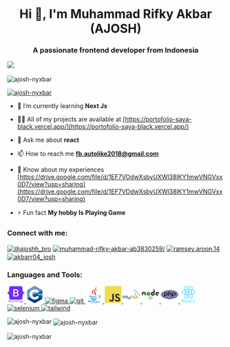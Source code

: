 <h1 align="center">Hi 👋, I'm Muhammad Rifky Akbar (AJOSH)</h1>
<h3 align="center">A passionate frontend developer from Indonesia</h3>

<img src="https://github-readme-stats.vercel.app/api/top-langs/?username=ajosh-nyxbar&layout=compact&theme=dark" />

<p align="left"> <img src="https://komarev.com/ghpvc/?username=ajosh-nyxbar&label=Profile%20views&color=0e75b6&style=flat" alt="ajosh-nyxbar" /> </p>

<p align="left"> <a href="https://github.com/ryo-ma/github-profile-trophy"><img src="https://github-profile-trophy.vercel.app/?username=ajosh-nyxbar" alt="ajosh-nyxbar" /></a> </p>

- 🌱 I’m currently learning **Next Js**

- 👨‍💻 All of my projects are available at [https://portofolio-saya-black.vercel.app/](https://portofolio-saya-black.vercel.app/)

- 💬 Ask me about **react**

- 📫 How to reach me **fb.autolike2018@gmail.com**

- 📄 Know about my experiences [https://drive.google.com/file/d/1EF7VOdwXsbyUXWl38lKY1mwVNGVxx0D7/view?usp=sharing](https://drive.google.com/file/d/1EF7VOdwXsbyUXWl38lKY1mwVNGVxx0D7/view?usp=sharing)

- ⚡ Fun fact **My hobby Is Playing Game**

<h3 align="left">Connect with me:</h3>
<p align="left">
<a href="https://twitter.com/@ajoshh_bro" target="blank"><img align="center" src="https://raw.githubusercontent.com/rahuldkjain/github-profile-readme-generator/master/src/images/icons/Social/twitter.svg" alt="@ajoshh_bro" height="30" width="40" /></a>
<a href="https://linkedin.com/in/muhammad-rifky-akbar-ab3830259/" target="blank"><img align="center" src="https://raw.githubusercontent.com/rahuldkjain/github-profile-readme-generator/master/src/images/icons/Social/linked-in-alt.svg" alt="muhammad-rifky-akbar-ab3830259/" height="30" width="40" /></a>
<a href="https://fb.com/ramsey.aroon.14" target="blank"><img align="center" src="https://raw.githubusercontent.com/rahuldkjain/github-profile-readme-generator/master/src/images/icons/Social/facebook.svg" alt="ramsey.aroon.14" height="30" width="40" /></a>
<a href="https://instagram.com/akbarr04_josh" target="blank"><img align="center" src="https://raw.githubusercontent.com/rahuldkjain/github-profile-readme-generator/master/src/images/icons/Social/instagram.svg" alt="akbarr04_josh" height="30" width="40" /></a>
</p>

<h3 align="left">Languages and Tools:</h3>
<p align="left"> <a href="https://getbootstrap.com" target="_blank" rel="noreferrer"> <img src="https://raw.githubusercontent.com/devicons/devicon/master/icons/bootstrap/bootstrap-plain-wordmark.svg" alt="bootstrap" width="40" height="40"/> </a> <a href="https://www.w3schools.com/cpp/" target="_blank" rel="noreferrer"> <img src="https://raw.githubusercontent.com/devicons/devicon/master/icons/cplusplus/cplusplus-original.svg" alt="cplusplus" width="40" height="40"/> </a> <a href="https://www.figma.com/" target="_blank" rel="noreferrer"> <img src="https://www.vectorlogo.zone/logos/figma/figma-icon.svg" alt="figma" width="40" height="40"/> </a> <a href="https://git-scm.com/" target="_blank" rel="noreferrer"> <img src="https://www.vectorlogo.zone/logos/git-scm/git-scm-icon.svg" alt="git" width="40" height="40"/> </a> <a href="https://www.java.com" target="_blank" rel="noreferrer"> <img src="https://raw.githubusercontent.com/devicons/devicon/master/icons/java/java-original.svg" alt="java" width="40" height="40"/> </a> <a href="https://developer.mozilla.org/en-US/docs/Web/JavaScript" target="_blank" rel="noreferrer"> <img src="https://raw.githubusercontent.com/devicons/devicon/master/icons/javascript/javascript-original.svg" alt="javascript" width="40" height="40"/> </a> <a href="https://www.mysql.com/" target="_blank" rel="noreferrer"> <img src="https://raw.githubusercontent.com/devicons/devicon/master/icons/mysql/mysql-original-wordmark.svg" alt="mysql" width="40" height="40"/> </a> <a href="https://nodejs.org" target="_blank" rel="noreferrer"> <img src="https://raw.githubusercontent.com/devicons/devicon/master/icons/nodejs/nodejs-original-wordmark.svg" alt="nodejs" width="40" height="40"/> </a> <a href="https://www.php.net" target="_blank" rel="noreferrer"> <img src="https://raw.githubusercontent.com/devicons/devicon/master/icons/php/php-original.svg" alt="php" width="40" height="40"/> </a> <a href="https://reactjs.org/" target="_blank" rel="noreferrer"> <img src="https://raw.githubusercontent.com/devicons/devicon/master/icons/react/react-original-wordmark.svg" alt="react" width="40" height="40"/> </a> <a href="https://www.selenium.dev" target="_blank" rel="noreferrer"> <img src="https://raw.githubusercontent.com/detain/svg-logos/780f25886640cef088af994181646db2f6b1a3f8/svg/selenium-logo.svg" alt="selenium" width="40" height="40"/> </a> <a href="https://tailwindcss.com/" target="_blank" rel="noreferrer"> <img src="https://www.vectorlogo.zone/logos/tailwindcss/tailwindcss-icon.svg" alt="tailwind" width="40" height="40"/> </a> </p>

<p><img align="left" src="https://github-readme-stats.vercel.app/api/top-langs?username=ajosh-nyxbar&show_icons=true&locale=en&layout=compact" alt="ajosh-nyxbar" /></p>

<p>&nbsp;<img align="center" src="https://github-readme-stats.vercel.app/api?username=ajosh-nyxbar&show_icons=true&locale=en" alt="ajosh-nyxbar" /></p>

<p><img align="center" src="https://github-readme-streak-stats.herokuapp.com/?user=ajosh-nyxbar&" alt="ajosh-nyxbar" /></p>
